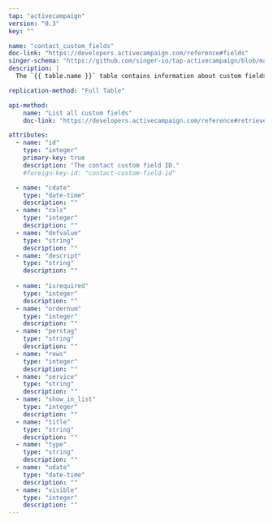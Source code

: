 ```yaml
---
tap: "activecampaign"
version: "0.3"
key: ""

name: "contact_custom_fields"
doc-link: "https://developers.activecampaign.com/reference#fields"
singer-schema: "https://github.com/singer-io/tap-activecampaign/blob/master/tap_activecampaign/schemas/contact_custom_fields.json"
description: |
  The `{{ table.name }}` table contains information about custom fields for your contacts in your {{ integration.display_name }} account.

replication-method: "Full Table"

api-method:
    name: "List all custom fields"
    doc-link: "https://developers.activecampaign.com/reference#retrieve-fields-1"

attributes:
  - name: "id"
    type: "integer"
    primary-key: true
    description: "The contact custom field ID."
    #foreign-key-id: "contact-custom-field-id"

  - name: "cdate"
    type: "date-time"
    description: ""
  - name: "cols"
    type: "integer"
    description: ""
  - name: "defvalue"
    type: "string"
    description: ""
  - name: "descript"
    type: "string"
    description: ""
  
  - name: "isrequired"
    type: "integer"
    description: ""
  - name: "ordernum"
    type: "integer"
    description: ""
  - name: "perstag"
    type: "string"
    description: ""
  - name: "rows"
    type: "integer"
    description: ""
  - name: "service"
    type: "string"
    description: ""
  - name: "show_in_list"
    type: "integer"
    description: ""
  - name: "title"
    type: "string"
    description: ""
  - name: "type"
    type: "string"
    description: ""
  - name: "udate"
    type: "date-time"
    description: ""
  - name: "visible"
    type: "integer"
    description: ""
---
```

